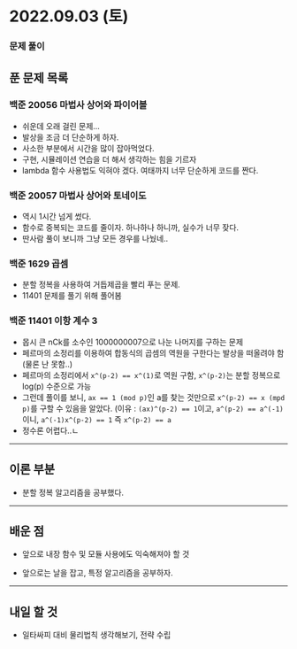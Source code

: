 # 2022.09.03 (토)

### 문제 풀이



## 푼 문제 목록

### 백준 20056 마법사 상어와 파이어볼

- 쉬운데 오래 걸린 문제...
- 발상을 조금 더 단순하게 하자.
- 사소한 부분에서 시간을 많이 잡아먹었다.
- 구현, 시뮬레이션 연습을 더 해서 생각하는 힘을 기르자
- lambda 함수 사용법도 익혀야 겠다. 여태까지 너무 단순하게 코드를 짠다.

###  백준 20057 마법사 상어와 토네이도

- 역시 1시간 넘게 썼다.
- 함수로 중복되는 코드를 줄이자. 하나하나 하니까, 실수가 너무 잦다.
- 딴사람 풀이 보니까 그냥 모든 경우를 나눴네..

### 백준 1629 곱셈

- 분할 정복을 사용하여 거듭제곱을 빨리 푸는 문제.
- 11401 문제를 풀기 위해 풀어봄

### 백준 11401 이항 계수 3

- 몹시 큰 nCk를 소수인 1000000007으로 나눈 나머지를 구하는 문제
- 페르마의 소정리를 이용하여 합동식의 곱셈의 역원을 구한다는 발상을 떠올려야 함 (물론 난 못함..)
- 페르마의 소정리에서 `x^(p-2) == x^(1)`로 역원 구함, `x^(p-2)`는 분할 정복으로 log(p) 수준으로 가능
- 그런데 풀이를 보니, `ax == 1 (mod p)`인 a를 찾는 것만으로 `x^(p-2) == x (mpd p)`를 구할 수 있음을 알았다. (이유 : `(ax)^(p-2) == 1`이고, `a^(p-2) == a^(-1)`이니, `a^(-1)x^(p-2) == 1` 즉 `x^(p-2) == a`
- 정수론 어렵다..ㄴ


---

## 이론 부분

- 분할 정복 알고리즘을 공부했다.


---

## 배운 점

- 앞으로 내장 함수 및 모듈 사용에도 익숙해져야 할 것

- 앞으로는 날을 잡고, 특정 알고리즘을 공부하자.



---

## 내일 할 것

- 일타싸피 대비 물리법칙 생각해보기, 전략 수립

